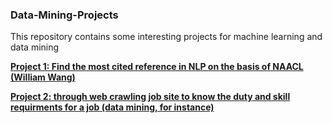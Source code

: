 ### Data-Mining-Projects
This repository contains some interesting projects for machine learning and data mining

**[Project 1: Find the most cited reference in NLP on the basis of NAACL  (William Wang)](http://nbviewer.ipython.org/github/wpli/naacl_citation_counter/blob/master/naacl2015_citation_counter.ipynb?flush_cache=true)**

**[Project 2: through web crawling job site to know the duty and skill requirments for a job (data mining, for instance)](https://github.com/chibaofang/Data-Mining-Projects/blob/master/web_crawler.py)**
